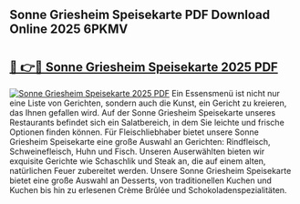 ## Sonne Griesheim Speisekarte PDF Download Online 2025 6PKMV

# <h2><a href="http://gcb9nd.nevu.top/?p=Sonne+Griesheim+Speisekarte">🔗 👉🔴 Sonne Griesheim Speisekarte 2025 PDF</a></h2>

[![Sonne Griesheim Speisekarte 2025 PDF](https://i.imgur.com/dBaPXMq.png)](http://gcb9nd.nevu.top/?p=Sonne+Griesheim+Speisekarte)
Ein Essensmenü ist nicht nur eine Liste von Gerichten, sondern auch die Kunst, ein Gericht zu kreieren, das Ihnen gefallen wird. Auf der Sonne Griesheim Speisekarte unseres Restaurants befindet sich ein Salatbereich, in dem Sie leichte und frische Optionen finden können. Für Fleischliebhaber bietet unsere Sonne Griesheim Speisekarte eine große Auswahl an Gerichten: Rindfleisch, Schweinefleisch, Huhn und Fisch. Unseren Auserwählten bieten wir exquisite Gerichte wie Schaschlik und Steak an, die auf einem alten, natürlichen Feuer zubereitet werden. Unsere Sonne Griesheim Speisekarte bietet eine große Auswahl an Desserts, von traditionellen Kuchen und Kuchen bis hin zu erlesenen Crème Brûlée und Schokoladenspezialitäten.

